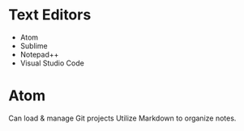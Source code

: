 # Text Editors
* Atom
* Sublime
* Notepad++
* Visual Studio Code

# Atom
Can load & manage Git projects
Utilize Markdown to organize notes.
